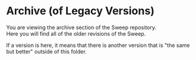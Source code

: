 # Archive (of Legacy Versions)

You are viewing the archive section of the Sweep repository.  
Here you will find all of the older revisions of the Sweep.

If a version is here, it means that there is another version that is "the same but better" outside of this folder.
